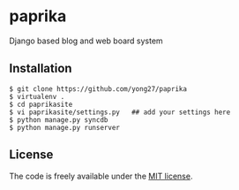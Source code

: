 paprika
=======

Django based blog and web board system

## Installation

    $ git clone https://github.com/yong27/paprika
    $ virtualenv .
    $ cd paprikasite
    $ vi paprikasite/settings.py   ## add your settings here
    $ python manage.py syncdb
    $ python manage.py runserver

## License

The code is freely available under the [MIT license][1].

[1]: http://www.opensource.org/licenses/mit-license.html
